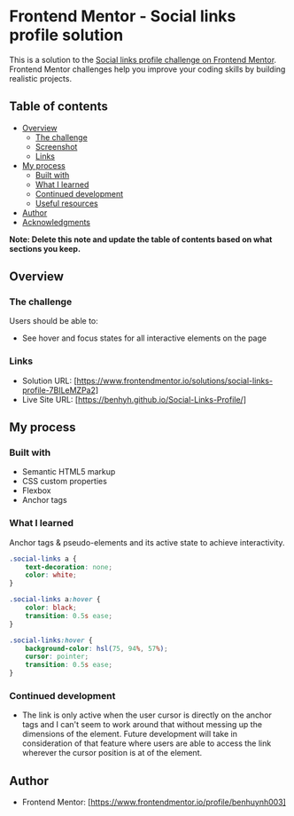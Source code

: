 # Frontend Mentor - Social links profile solution

This is a solution to the [Social links profile challenge on Frontend Mentor](https://www.frontendmentor.io/challenges/social-links-profile-UG32l9m6dQ). Frontend Mentor challenges help you improve your coding skills by building realistic projects. 

## Table of contents

- [Overview](#overview)
  - [The challenge](#the-challenge)
  - [Screenshot](#screenshot)
  - [Links](#links)
- [My process](#my-process)
  - [Built with](#built-with)
  - [What I learned](#what-i-learned)
  - [Continued development](#continued-development)
  - [Useful resources](#useful-resources)
- [Author](#author)
- [Acknowledgments](#acknowledgments)

**Note: Delete this note and update the table of contents based on what sections you keep.**

## Overview

### The challenge

Users should be able to:

- See hover and focus states for all interactive elements on the page
  
### Links

- Solution URL: [https://www.frontendmentor.io/solutions/social-links-profile-7BILeMZPa2]
- Live Site URL: [https://benhyh.github.io/Social-Links-Profile/]

## My process

### Built with

- Semantic HTML5 markup
- CSS custom properties
- Flexbox
- Anchor tags

### What I learned

Anchor tags & pseudo-elements and its active state to achieve interactivity. 

```css
.social-links a {
    text-decoration: none;
    color: white;
}

.social-links a:hover {
    color: black;
    transition: 0.5s ease;
}

.social-links:hover {
    background-color: hsl(75, 94%, 57%);
    cursor: pointer;
    transition: 0.5s ease;
}
```

### Continued development

- The link is only active when the user cursor is directly on the anchor tags and I can't seem to work around that without messing up the dimensions of the element. Future development will take in consideration of that feature where users are able to access the link wherever the cursor position is at of the element.

## Author

- Frontend Mentor: [https://www.frontendmentor.io/profile/benhuynh003]

